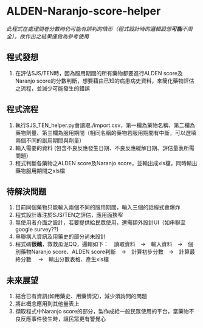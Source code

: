 # ALDEN-Naranjo-score-helper
*此程式在處理問卷分數時仍可能有誤判的情形（程式設計時的邏輯設想**可能**不周全），故作出之結果僅做為參考使用*

## 程式發想
  1. 在評估SJS/TEN時，因為服用期間的所有藥物都要進行ALDEN score及Naranjo score的分數判斷，想要藉由已知的病患病史資料，來簡化藥物評估之流程，並減少可能發生的錯誤
  
## 程式流程
  1. 執行SJS_TEN_helper.py會讀取./import.csv，第一欄為藥物名稱、第二欄為藥物劑量、第三欄為服用期間（相同名稱的藥物若服用期間有中斷，可以選填兩個不同的副用期間與劑量）
  2. 輸入需要的資料 (包含不良反應發生日期、不良反應緩解日期、評估量表所需問題）
  3. 程式判斷各藥物之ALDEN score及Naranjo score，並輸出成xls檔，同時輸出藥物服用期間之xls檔

## 待解決問題
  1. 目前同個藥物只能輸入兩個不同的服用期間，輸入三個的話程式會爆炸
  2. 程式設計專注於SJS/TEN之評估，應用面狹窄
  3. 無使用者介面之設計，若要提供給民眾使用，還需額外設計UI（如串聯至google survey??)
  4. 串聯病人資訊及用藥史的部分尚未設計
  5. 程式碼**很醜**，救救瓜泥QQ，邏輯如下：　讀取資料　→　輸入資料　→　個別藥物Naranjo score、ALDEN score判斷　→　計算初步分數　→　計算最終分數
　→　輸出分數表格、產生xls檔
  
## 未來展望
  1. 結合已有資訊(如用藥史、用藥情況)，減少須詢問的問題
  2. 將此概念應用到其他量表上
  3. 擷取程式中Naranjo score的部分，製作成給一般民眾使用的平台，當藥物不良反應事件發生時，讓民眾更有警覺心

